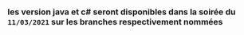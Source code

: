 ### les version java et c# seront disponibles dans la soirée du `11/03/2021` sur les branches respectivement nommées
